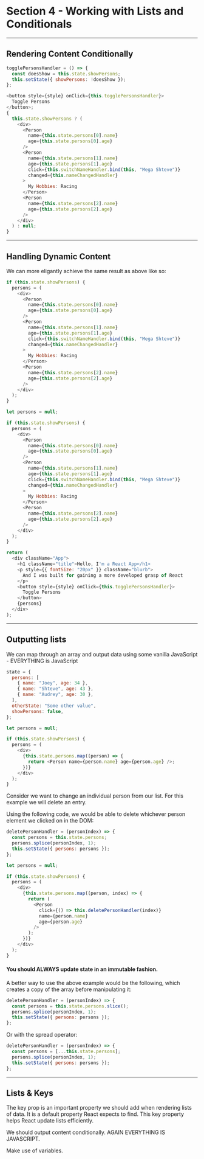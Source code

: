 # Section 4 - Working with Lists and Conditionals

---

## Rendering Content Conditionally

```javascript
togglePersonsHandler = () => {
  const doesShow = this.state.showPersons;
  this.setState({ showPersons: !doesShow });
};
```

```javascript
<button style={style} onClick={this.togglePersonsHandler}>
  Toggle Persons
</button>;
{
  this.state.showPersons ? (
    <div>
      <Person
        name={this.state.persons[0].name}
        age={this.state.persons[0].age}
      />
      <Person
        name={this.state.persons[1].name}
        age={this.state.persons[1].age}
        click={this.switchNameHandler.bind(this, "Mega Shteve")}
        changed={this.nameChangedHandler}
      >
        My Hobbies: Racing
      </Person>
      <Person
        name={this.state.persons[2].name}
        age={this.state.persons[2].age}
      />
    </div>
  ) : null;
}
```

---

## Handling Dynamic Content

We can more eligantly achieve the same result as above like so:

```javascript
if (this.state.showPersons) {
  persons = (
    <div>
      <Person
        name={this.state.persons[0].name}
        age={this.state.persons[0].age}
      />
      <Person
        name={this.state.persons[1].name}
        age={this.state.persons[1].age}
        click={this.switchNameHandler.bind(this, "Mega Shteve")}
        changed={this.nameChangedHandler}
      >
        My Hobbies: Racing
      </Person>
      <Person
        name={this.state.persons[2].name}
        age={this.state.persons[2].age}
      />
    </div>
  );
}
```

```javascript
let persons = null;

if (this.state.showPersons) {
  persons = (
    <div>
      <Person
        name={this.state.persons[0].name}
        age={this.state.persons[0].age}
      />
      <Person
        name={this.state.persons[1].name}
        age={this.state.persons[1].age}
        click={this.switchNameHandler.bind(this, "Mega Shteve")}
        changed={this.nameChangedHandler}
      >
        My Hobbies: Racing
      </Person>
      <Person
        name={this.state.persons[2].name}
        age={this.state.persons[2].age}
      />
    </div>
  );
}

return (
  <div className="App">
    <h1 className="title">Hello, I'm a React App</h1>
    <p style={{ fontSize: "20px" }} className="blurb">
      And I was built for gaining a more developed grasp of React
    </p>
    <button style={style} onClick={this.togglePersonsHandler}>
      Toggle Persons
    </button>
    {persons}
  </div>
);
```

---

## Outputting lists

We can map through an array and output data using some vanilla JavaScript - EVERYTHING is JavaScript

```javascript
state = {
  persons: [
    { name: "Joey", age: 34 },
    { name: "Shteve", age: 43 },
    { name: "Audrey", age: 30 },
  ],
  otherState: "Some other value",
  showPersons: false,
};
```

```javascript
let persons = null;

if (this.state.showPersons) {
  persons = (
    <div>
      {this.state.persons.map((person) => {
        return <Person name={person.name} age={person.age} />;
      })}
    </div>
  );
}
```

Consider we want to change an individual person from our list. For this example we will delete an entry.

Using the following code, we would be able to delete whichever person element we clicked on in the DOM:

```javascript
deletePersonHandler = (personIndex) => {
  const persons = this.state.persons;
  persons.splice(personIndex, 1);
  this.setState({ persons: persons });
};
```

```javascript
let persons = null;

if (this.state.showPersons) {
  persons = (
    <div>
      {this.state.persons.map((person, index) => {
        return (
          <Person
            click={() => this.deletePersonHandler(index)}
            name={person.name}
            age={person.age}
          />
        );
      })}
    </div>
  );
}
```

#### You should ALWAYS update state in an immutable fashion.

A better way to use the above example would be the following, which creates a copy of the array before manipulating it:

```javascript
deletePersonHandler = (personIndex) => {
  const persons = this.state.persons.slice();
  persons.splice(personIndex, 1);
  this.setState({ persons: persons });
};
```

Or with the spread operator:

```javascript
deletePersonHandler = (personIndex) => {
  const persons = [...this.state.persons];
  persons.splice(personIndex, 1);
  this.setState({ persons: persons });
};
```

---

## Lists & Keys

The key prop is an important property we should add when rendering lists of data. It is a default property React expects to find. This key property helps React update lists efficiently.

We should output content conditionally.  AGAIN EVERYTHING IS JAVASCRIPT.

Make use of variables.
